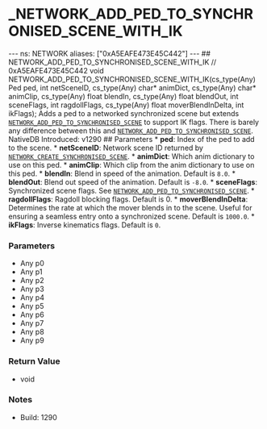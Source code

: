 # _NETWORK_ADD_PED_TO_SYNCHRONISED_SCENE_WITH_IK

--- ns: NETWORK aliases: ["0xA5EAFE473E45C442"] --- ## NETWORK_ADD_PED_TO_SYNCHRONISED_SCENE_WITH_IK  // 0xA5EAFE473E45C442 void NETWORK_ADD_PED_TO_SYNCHRONISED_SCENE_WITH_IK(cs_type(Any) Ped ped, int netSceneID, cs_type(Any) char* animDict, cs_type(Any) char* animClip, cs_type(Any) float blendIn, cs_type(Any) float blendOut, int sceneFlags, int ragdollFlags, cs_type(Any) float moverBlendInDelta, int ikFlags);  Adds a ped to a networked synchronized scene but extends [`NETWORK_ADD_PED_TO_SYNCHRONISED_SCENE`](#_0x742A637471BCECD9) to support IK flags. There is barely any difference between this and [`NETWORK_ADD_PED_TO_SYNCHRONISED_SCENE`](#_0x742A637471BCECD9).  NativeDB Introduced: v1290  ## Parameters * **ped**: Index of the ped to add to the scene. * **netSceneID**: Network scene ID returned by [`NETWORK_CREATE_SYNCHRONISED_SCENE`](#_0x7CD6BC4C2BBDD526). * **animDict**: Which anim dictionary to use on this ped. * **animClip**: Which clip from the anim dictionary to use on this ped. * **blendIn**: Blend in speed of the animation. Default is `8.0`. * **blendOut**: Blend out speed of the animation. Default is `-8.0`. * **sceneFlags**: Synchronized scene flags. See [`NETWORK_ADD_PED_TO_SYNCHRONISED_SCENE`](#_0x742A637471BCECD9). * **ragdollFlags**: Ragdoll blocking flags. Default is 0. * **moverBlendInDelta**: Determines the rate at which the mover blends in to the scene. Useful for ensuring a seamless entry onto a synchronized scene. Default is `1000.0`. * **ikFlags**: Inverse kinematics flags. Default is `0`.

### Parameters
* Any p0
* Any p1
* Any p2
* Any p3
* Any p4
* Any p5
* Any p6
* Any p7
* Any p8
* Any p9

### Return Value
* void

### Notes
* Build: 1290

